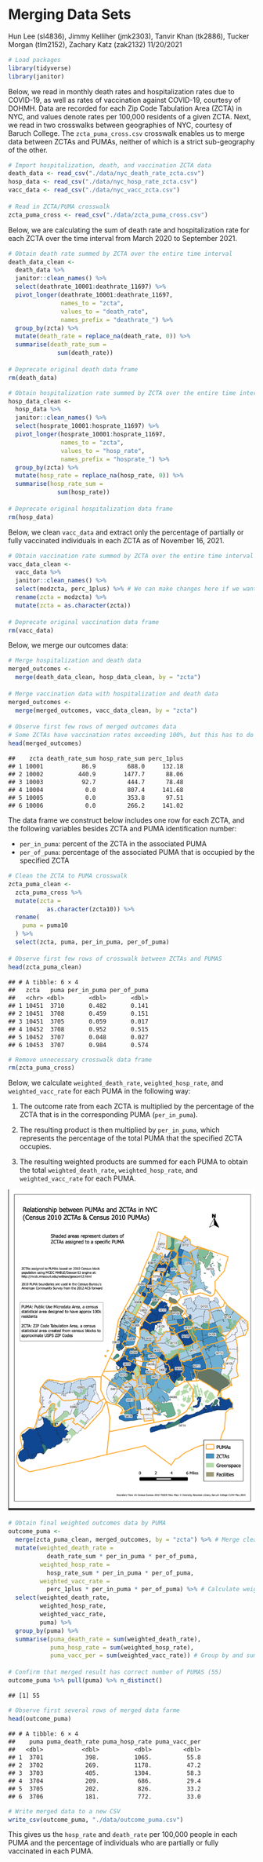 Merging Data Sets
================
Hun Lee (sl4836), Jimmy Kelliher (jmk2303), Tanvir Khan (tk2886), Tucker
Morgan (tlm2152), Zachary Katz (zak2132)
11/20/2021

``` r
# Load packages
library(tidyverse)
library(janitor)
```

Below, we read in monthly death rates and hospitalization rates due to
COVID-19, as well as rates of vaccination against COVID-19, courtesy of
DOHMH. Data are recorded for each Zip Code Tabulation Area (ZCTA) in
NYC, and values denote rates per 100,000 residents of a given ZCTA.
Next, we read in two crosswalks between geographies of NYC, courtesy of
Baruch College. The `zcta_puma_cross.csv` crosswalk enables us to merge
data between ZCTAs and PUMAs, neither of which is a strict sub-geography
of the other.

``` r
# Import hospitalization, death, and vaccination ZCTA data
death_data <- read_csv("./data/nyc_death_rate_zcta.csv")
hosp_data <- read_csv("./data/nyc_hosp_rate_zcta.csv")
vacc_data <- read_csv("./data/nyc_vacc_zcta.csv")

# Read in ZCTA/PUMA crosswalk
zcta_puma_cross <- read_csv("./data/zcta_puma_cross.csv")
```

Below, we are calculating the sum of death rate and hospitalization rate
for each ZCTA over the time interval from March 2020 to September 2021.

``` r
# Obtain death rate summed by ZCTA over the entire time interval
death_data_clean <-
  death_data %>% 
  janitor::clean_names() %>%
  select(deathrate_10001:deathrate_11697) %>%
  pivot_longer(deathrate_10001:deathrate_11697, 
               names_to = "zcta", 
               values_to = "death_rate", 
               names_prefix = "deathrate_") %>%
  group_by(zcta) %>%
  mutate(death_rate = replace_na(death_rate, 0)) %>% 
  summarise(death_rate_sum = 
              sum(death_rate))

# Deprecate original death data frame
rm(death_data)
```

``` r
# Obtain hospitalization rate summed by ZCTA over the entire time interval
hosp_data_clean <- 
  hosp_data %>% 
  janitor::clean_names() %>%
  select(hosprate_10001:hosprate_11697) %>%
  pivot_longer(hosprate_10001:hosprate_11697, 
               names_to = "zcta", 
               values_to = "hosp_rate", 
               names_prefix = "hosprate_") %>%
  group_by(zcta) %>%
  mutate(hosp_rate = replace_na(hosp_rate, 0)) %>% 
  summarise(hosp_rate_sum = 
              sum(hosp_rate))

# Deprecate original hospitalization data frame
rm(hosp_data)
```

Below, we clean `vacc_data` and extract only the percentage of partially
or fully vaccinated individuals in each ZCTA as of November 16, 2021.

``` r
# Obtain vaccination rate summed by ZCTA over the entire time interval
vacc_data_clean <- 
  vacc_data %>% 
  janitor::clean_names() %>% 
  select(modzcta, perc_1plus) %>% # We can make changes here if we want to include other variables
  rename(zcta = modzcta) %>% 
  mutate(zcta = as.character(zcta))

# Deprecate original vaccination data frame
rm(vacc_data)
```

Below, we merge our outcomes data:

``` r
# Merge hospitalization and death data
merged_outcomes <- 
  merge(death_data_clean, hosp_data_clean, by = "zcta")

# Merge vaccination data with hospitalization and death data
merged_outcomes <- 
  merge(merged_outcomes, vacc_data_clean, by = "zcta")

# Observe first few rows of merged outcomes data
# Some ZCTAs have vaccination rates exceeding 100%, but this has to do with migration between ZCTAs
head(merged_outcomes)
```

    ##    zcta death_rate_sum hosp_rate_sum perc_1plus
    ## 1 10001           86.9         688.0     132.18
    ## 2 10002          440.9        1477.7      88.06
    ## 3 10003           92.7         444.7      78.48
    ## 4 10004            0.0         807.4     141.68
    ## 5 10005            0.0         353.8      97.51
    ## 6 10006            0.0         266.2     141.02

The data frame we construct below includes one row for each ZCTA, and
the following variables besides ZCTA and PUMA identification number:

-   `per_in_puma`: percent of the ZCTA in the associated PUMA
-   `per_of_puma`: percentage of the associated PUMA that is occupied by
    the specified ZCTA

``` r
# Clean the ZCTA to PUMA crosswalk
zcta_puma_clean <-
  zcta_puma_cross %>% 
  mutate(zcta = 
           as.character(zcta10)) %>%
  rename(
    puma = puma10
  ) %>% 
  select(zcta, puma, per_in_puma, per_of_puma)

# Observe first few rows of crosswalk between ZCTAs and PUMAS
head(zcta_puma_clean)
```

    ## # A tibble: 6 × 4
    ##   zcta   puma per_in_puma per_of_puma
    ##   <chr> <dbl>       <dbl>       <dbl>
    ## 1 10451  3710       0.482       0.141
    ## 2 10451  3708       0.459       0.151
    ## 3 10451  3705       0.059       0.017
    ## 4 10452  3708       0.952       0.515
    ## 5 10452  3707       0.048       0.027
    ## 6 10453  3707       0.984       0.574

``` r
# Remove unnecessary crosswalk data frame
rm(zcta_puma_cross)
```

Below, we calculate `weighted_death_rate`, `weighted_hosp_rate`, and
`weighted_vacc_rate` for each PUMA in the following way:

1.  The outcome rate from each ZCTA is multiplied by the percentage of
    the ZCTA that is in the corresponding PUMA (`per_in_puma`).

2.  The resulting product is then multiplied by `per_in_puma`, which
    represents the percentage of the total PUMA that the specified ZCTA
    occupies.

3.  The resulting weighted products are summed for each PUMA to obtain
    the total `weighted_death_rate`, `weighted_hosp_rate`, and
    `weighted_vacc_rate` for each PUMA.

![Zcta Puma Map](zcta_puma_map.jpg)

``` r
# Obtain final weighted outcomes data by PUMA
outcome_puma <- 
  merge(zcta_puma_clean, merged_outcomes, by = "zcta") %>% # Merge cleaned ZCTA/PUMA mappings with outcomes data
  mutate(weighted_death_rate =  
           death_rate_sum * per_in_puma * per_of_puma,
         weighted_hosp_rate =
           hosp_rate_sum * per_in_puma * per_of_puma,
         weighted_vacc_rate = 
           perc_1plus * per_in_puma * per_of_puma) %>% # Calculate weighted outcomes
  select(weighted_death_rate,
         weighted_hosp_rate,
         weighted_vacc_rate,
         puma) %>%
  group_by(puma) %>%
  summarise(puma_death_rate = sum(weighted_death_rate),
            puma_hosp_rate = sum(weighted_hosp_rate),
            puma_vacc_per = sum(weighted_vacc_rate)) # Group by and sum over PUMAs

# Confirm that merged result has correct number of PUMAS (55)
outcome_puma %>% pull(puma) %>% n_distinct()
```

    ## [1] 55

``` r
# Observe first several rows of merged data farme
head(outcome_puma)
```

    ## # A tibble: 6 × 4
    ##    puma puma_death_rate puma_hosp_rate puma_vacc_per
    ##   <dbl>           <dbl>          <dbl>         <dbl>
    ## 1  3701            398.          1065.          55.8
    ## 2  3702            269.          1178.          47.2
    ## 3  3703            405.          1304.          58.3
    ## 4  3704            209.           686.          29.4
    ## 5  3705            202.           826.          33.2
    ## 6  3706            181.           772.          33.0

``` r
# Write merged data to a new CSV
write_csv(outcome_puma, "./data/outcome_puma.csv")
```

This gives us the `hosp_rate` and `death_rate` per 100,000 people in
each PUMA and the percentage of individuals who are partially or fully
vaccinated in each PUMA.
